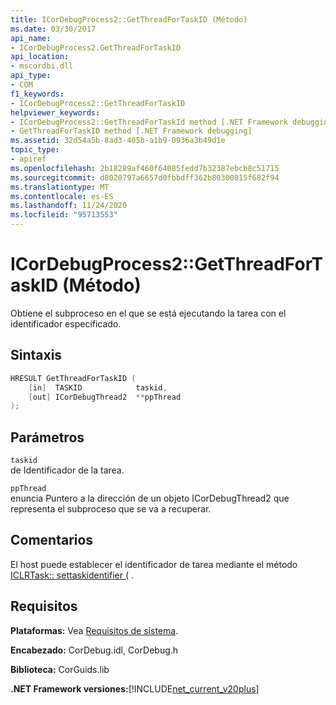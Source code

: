 ```yaml
---
title: ICorDebugProcess2::GetThreadForTaskID (Método)
ms.date: 03/30/2017
api_name:
- ICorDebugProcess2.GetThreadForTaskID
api_location:
- mscordbi.dll
api_type:
- COM
f1_keywords:
- ICorDebugProcess2::GetThreadForTaskID
helpviewer_keywords:
- ICorDebugProcess2::GetThreadForTaskId method [.NET Framework debugging]
- GetThreadForTaskID method [.NET Framework debugging]
ms.assetid: 32d54a5b-8ad3-405b-a1b9-0936a3b49d1e
topic_type:
- apiref
ms.openlocfilehash: 2b18289af460f64085fedd7b32387ebcb8c51715
ms.sourcegitcommit: d8020797a6657d0fbbdff362b80300815f682f94
ms.translationtype: MT
ms.contentlocale: es-ES
ms.lasthandoff: 11/24/2020
ms.locfileid: "95713553"
---
```

# <a name="icordebugprocess2getthreadfortaskid-method"></a>ICorDebugProcess2::GetThreadForTaskID (Método)

Obtiene el subproceso en el que se está ejecutando la tarea con el identificador especificado.  
  
## <a name="syntax"></a>Sintaxis  
  
```cpp  
HRESULT GetThreadForTaskID (  
    [in]  TASKID            taskid,  
    [out] ICorDebugThread2  **ppThread  
);  
```  
  
## <a name="parameters"></a>Parámetros  

 `taskid`  
 de Identificador de la tarea.  
  
 `ppThread`  
 enuncia Puntero a la dirección de un objeto ICorDebugThread2 que representa el subproceso que se va a recuperar.  
  
## <a name="remarks"></a>Comentarios  

 El host puede establecer el identificador de tarea mediante el método [ICLRTask:: settaskidentifier (](../hosting/iclrtask-settaskidentifier-method.md) .  
  
## <a name="requirements"></a>Requisitos  

 **Plataformas:** Vea [Requisitos de sistema](../../get-started/system-requirements.md).  
  
 **Encabezado:** CorDebug.idl, CorDebug.h  
  
 **Biblioteca:** CorGuids.lib  
  
 **.NET Framework versiones:**[!INCLUDE[net_current_v20plus](../../../../includes/net-current-v20plus-md.md)]
